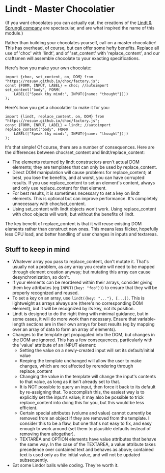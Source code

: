 Lindt - Master Chocolatier
==========================

(If you want chocolates you can actually eat, the creations of the
[Lindt & Sprungli company](https://www.lindt-spruengli.com/) are spectacular,
and are what inspired the name of this module.)

Rather than building your chocolates yourself, call on a master chocolatier!
This has overhead, of course, but can offer some hefty benefits. Replace all
use of 'choc' with 'lindt', and of 'set_content' with 'replace_content', and
our craftsmen will assemble chocolate to your exacting specifications.

Here's how you make your own chocolate:

    import {choc, set_content, on, DOM} from "https://rosuav.github.io/choc/factory.js";
    const {FORM, INPUT, LABEL} = choc; //autoimport
    set_content("body", FORM(
        LABEL(["Speak thy mind:", INPUT({name: "thought"})])
    );

Here's how you get a chocolatier to make it for you:

    import {lindt, replace_content, on, DOM} from "https://rosuav.github.io/choc/factory.js";
    const {FORM, INPUT, LABEL} = lindt; //autoimport
    replace_content("body", FORM(
        LABEL(["Speak thy mind:", INPUT({name: "thought"})])
    );

It's that simple! Of course, there are a number of consequences. Here are the
differences between choc/set_content and lindt/replace_content:

* The elements returned by lindt constructors aren't actual DOM elements; they
  are templates that can only be used by replace_content.
* Direct DOM manipulation will cause problems for replace_content; at best, you
  lose the benefits, and at worst, you can have corrupted results. If you use
  replace_content to set an element's content, always and only use replace_content
  for that element.
* For best results, it is sometimes necessary to set a key on lindt elements.
  This is optional but can improve performance. It's completely unnecessary with
  choc/set_content.
* Using set_content with lindt objects won't work. Using replace_content with choc
  objects will work, but without the benefits of lindt.

The key benefit of replace_content is that it will reuse existing DOM elements
rather than construct new ones. This means less flicker, hopefully less CPU load,
and better handling of user changes in inputs and textareas.

Stuff to keep in mind
---------------------

* Whatever array you pass to replace_content, don't mutate it. That's usually
  not a problem, as any array you create will need to be mapped through element
  creation anyway; but mutating this array can cause desynchronization, so don't.
* If your elements can be reordered within their arrays, consider giving them
  key attributes (eg `INPUT({key: "foo"})`) to ensure that they will be properly
  recognized and reused.
* To set a key on an array, use `lindt({key: "..."}, [...])`. This is lightweight
  as arrays always are (there's no corresponding DOM element), but it will be
  recognized by its key, not its position.
* Lindt is designed to do the right thing with minimal guidance, but in some
  cases, it will do more work than necessary. Ensure that variable-length sections
  are in their own arrays for best results (eg by mapping over an array of data to
  form an array of elements).
* Changes to the template get propagated into the DOM, but changes in the DOM are
  ignored. This has a few consequences, particularly with the 'value' attribute of
  an INPUT element:
  - Setting the value on a newly-created input will set its default/initial value
  - Keeping the template unchanged will allow the user to make changes, which are
    not affected by rerendering through replace_content
  - Changing the value in the template will change the input's contents to that
    value, as long as it isn't already set to that.
  - It is NOT possible to query an input, then force it back to its default by
    re-assigning that. To accomplish this, the easiest way is to explicitly set the
    input's value; it may also be possible to trick replace_content into doing this
    for you, but this would be less efficient.
  - Certain special attributes (volume and value) cannot currently be removed from
    an object if they are removed from the template. I consider this to be a flaw,
    but one that's not easy to fix, and easy enough to work around (set them to
    plausible defaults instead of removing them altogether).
  - TEXTAREA and OPTION elements have value attributes that behave the same way. In
    the case of the TEXTAREA, a value attribute takes precedence over contained text
    and behaves as above; contained text is used only as the initial value, and will
    not be updated subsequently.
* Eat some Lindor balls while coding. They're worth it.

